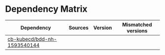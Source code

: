 # Dependency Matrix

Dependency | Sources | Version | Mismatched versions
---------- | ------- | ------- | -------------------
[cb-kubecd/bdd-nh-1593540144](https://github.com/cb-kubecd/bdd-nh-1593540144.git) |  | []() | 
